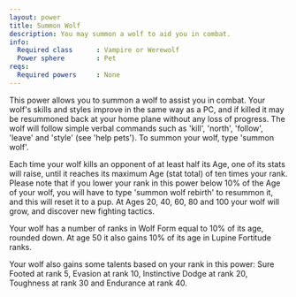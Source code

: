 ```yaml
---
layout: power
title: Summon Wolf
description: You may summon a wolf to aid you in combat.
info:
  Required class      : Vampire or Werewolf
  Power sphere        : Pet
reqs:
  Required powers     : None
---
```


This power allows you to summon a wolf to assist you in combat.  Your wolf's
skills and styles improve in the same way as a PC, and if killed it may be
resummoned back at your home plane without any loss of progress.  The wolf
will follow simple verbal commands such as 'kill', 'north', 'follow', 'leave'
and 'style' (see 'help pets').  To summon your wolf, type 'summon wolf'.

Each time your wolf kills an opponent of at least half its Age, one of its
stats will raise, until it reaches its maximum Age (stat total) of ten times
your rank.  Please note that if you lower your rank in this power below 10%
of the Age of your wolf, you will have to type 'summon wolf rebirth' to
resummon it, and this will reset it to a pup.  At Ages 20, 40, 60, 80 and 100
your wolf will grow, and discover new fighting tactics.

Your wolf has a number of ranks in Wolf Form equal to 10% of its age, rounded
down.  At age 50 it also gains 10% of its age in Lupine Fortitude ranks.

Your wolf also gains some talents based on your rank in this power: Sure Footed
at rank 5, Evasion at rank 10, Instinctive Dodge at rank 20, Toughness at rank
30 and Endurance at rank 40.
